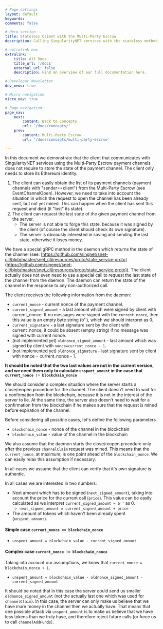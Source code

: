 ```yaml
---
# Page settings
layout: default
keywords:
comments: false

# Hero section
title: Stateless Client with the Multi-Party Escrow
description: Calling SingularityNET services with the stateless method.

# extralink box
extralink:
    title: All Docs
    title_url: '/docs'
    external_url: false
    description: Find an overview of our full documentation here.

# Developer Newsletter
dev_news: true

# Micro navigation
micro_nav: true

# Page navigation
page_nav:
    next:
        content: Back to Concepts
        url: '/docs/concepts/'
    prev:
        content: Multi-Party Escrow
        url: '/docs/concepts/multi-party-escrow'

---
```


In this document we demonstrate that the client that communicates with SingularityNET services using the Multi-Party Escrow payment channels does not require to store the state of the payment channel. The client only needs to store its Ethereum identity.  

1. The client can easily obtain the list of its payment channels (payment channels with "sender==client") from the Multi-Party Escrow (see EventChannelOpen). However, we need to take into account the situation in which the request to open the channel has been already sent, but not yet mined. This can happen when the client has sent this request and died (it "lost" its state).
2. The client can request the last state of the given payment channel from the server.
    * The server is not able to forge this state, because it was signed by the client (of course the client should check its own signature).
    * The server is obviously interested in saving and sending the last state, otherwise it loses money.

We have a special gRPC method in the daemon which returns the state of the channel (see: [https://github.com/singnet/snet-cli/blob/master/snet_cli/resources/proto/state_service.proto](https://github.com/singnet/snet-cli/blob/master/snet_cli/resources/proto/state_service.proto)). The client actually does not even need to use a special call to request the last state of the channel from the daemon. The daemon can return the state of the channel in the response to any non-authorized call.

The client receives the following information from the daemon:
* `current_nonce` - current nonce of the payment channel.
* `current_signed_amount` -  a last amount which were signed by client with current_nonce. If no messages were signed with the `current_nonce`, then this value is an empty byte string (b''), which we should interpret as 0.
* `current_signature` - a last signature sent by the client with current_nonce, it could be absent (empty string) if no message was signed with current nonce.
* (not implemented yet) `oldnonce_signed_amount` - last amount which was signed by client with `nonce=current_nonce - 1`.
* (not implemented yet) `oldnonce_signature` - last signature sent by client with nonce = current_nonce - 1.

**It should be noted that the two last values are not in the current version, and we need them only to calculate `unspent_amount` in the case that `current_nonce != blockchain_nonce`**

We should consider a complex situation where the server starts a close/reopen procedure for the channel. The client doesn't need to wait for a confirmation from the blockchain, because it is not in the interest of the server to lie. At the same time, the server also doesn't need to wait for a confirmation from the blockchain if he makes sure that the request is mined before expiration of the channel.

Before considering all possible cases, let's define the following parameters
* `blockchain_nonce` - nonce of the channel in the blockchain
* `blockchain_value` - value of the channel in the blockchain

We also assume that the daemon starts the close/reopen procedure only after the previous `channelClaim` request was mined. This means that the `current_nonce`, at maximum, is one point ahead of the `blockchain_nonce`. We can easily relax this assumption if necessary.   

In all cases we assume that the client can verify that it's own signature is authentic.  

In all cases we are interested in two numbers:
* Next amount which has to be signed (`next_signed_amount`), taking into account the price for the current call (`price`). This value can be easily calculated as we interpret `current_signed_amount = b''` as 0.
    * `next_signed_amount = current_signed_amount + price`
* The amount of tokens which haven't been already spent (`unspent_amount`).

#### Simple case `current_nonce == blockchain_nonce`
* `unspent_amount = blockchain_value - current_signed_amount`

#### Complex case `current_nonce != blockchain_nonce`
Taking into account our assumptions, we know that `current_nonce = blockchain_nonce + 1`.
* `unspent_amount = blockchain_value - oldnonce_signed_amount - current_signed_amount`

It should be noted that in this case the server could send us smaller `oldnonce_signed_amount` (not the actually last one which was used for `channelClaim`). In this case, the server can only make us believe that we have more money in the channel then we actually have. That means that one possible attack via `unspent_amount` is to make us believe that we have less tokens than we truly have, and therefore reject future calls (or force us to call `channelAddFunds`).
